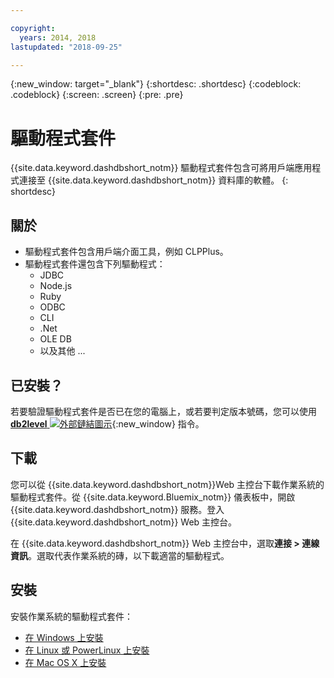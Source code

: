 ```yaml
---

copyright:
  years: 2014, 2018
lastupdated: "2018-09-25"

---
```


<!-- Attribute definitions --> 
{:new_window: target="_blank"}
{:shortdesc: .shortdesc}
{:codeblock: .codeblock}
{:screen: .screen}
{:pre: .pre}

# 驅動程式套件

{{site.data.keyword.dashdbshort_notm}} 驅動程式套件包含可將用戶端應用程式連接至 {{site.data.keyword.dashdbshort_notm}} 資料庫的軟體。
{: shortdesc}

## 關於

- 驅動程式套件包含用戶端介面工具，例如 CLPPlus。
- 驅動程式套件還包含下列驅動程式： 
  - JDBC
  - Node.js
  - Ruby
  - ODBC
  - CLI
  - .Net
  - OLE DB
  - 以及其他 ...

## 已安裝？

若要驗證驅動程式套件是否已在您的電腦上，或若要判定版本號碼，您可以使用 [**db2level** ![外部鏈結圖示](../../../icons/launch-glyph.svg "外部鏈結圖示")](https://www.ibm.com/support/knowledgecenter/SS6NHC/com.ibm.swg.im.dashdb.admin.cmd.doc/doc/r0009195.html){:new_window} 指令。

## 下載

您可以從 {{site.data.keyword.dashdbshort_notm}}Web 主控台下載作業系統的驅動程式套件。從 {{site.data.keyword.Bluemix_notm}} 儀表板中，開啟 {{site.data.keyword.dashdbshort_notm}} 服務。登入 {{site.data.keyword.dashdbshort_notm}} Web 主控台。

在 {{site.data.keyword.dashdbshort_notm}} Web 主控台中，選取**連接 > 連線資訊**。選取代表作業系統的磚，以下載適當的驅動程式。

## 安裝

安裝作業系統的驅動程式套件：
- [在 Windows 上安裝](install_win.html)
- [在 Linux 或 PowerLinux 上安裝](install_linux.html)
- [在 Mac OS X 上安裝](install_mac.html)

<!-- ## Configuring

To connect local applications or client tools to your {{site.data.keyword.dashdbshort_notm}} database, [configure your environment for your Db2 database](driver_pkg_cfg.html). -->


